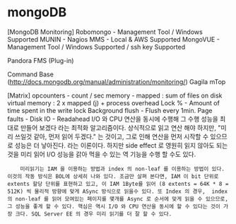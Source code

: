 # mongoDB

[MongoDB Monitoring]
Robomongo - Management Tool / Windows Supported
MUNIN - Nagios
MMS - Local & AWS Supported
MongoVUE - Management Tool / Windows Supported / ssh key Supported

Pandora FMS (Plug-in)

Command Base (http://docs.mongodb.org/manual/administration/monitoring/)
Gagila
mTop

[Matrix]
opcounters - count / sec
memory - mapped : sum of files on disk
virtual memory : 2 x mapped (j) + process overhead
Lock % - Amount of time spent in the write lock
Background flush - Flush every 1min.
Page faults 
	- Disk IO
	- Readahead
		I/O 와 CPU 연산을 동시에 수행해 그 수행 성능을 최대로 만들어 보겠다 라는 최적화 알고리즘이다.
		상식적으로 읽고 연산 해야 하지만, "미리 쓰일것 같아, 먼저 읽어 두겠다." 는 것이고, 그로 인해 연산을 먼저 시작할 수 있으므로 성능은 더 낳아진다. 라는 이론이다. 하지만 side effect 로 영원히 읽지 않아도 되는 것을 미리 읽어 I/O 성능을 갉아 먹을 수 있는 역 기능을 수행 할 수도 있다.

		미리읽기는 IAM 을 이용하는 방법과 index 의 non-leaf 를 이용하는 방법이 있다. 이것의 작동 방식은 BOL에 상세히 나와 있다. 조금만 살펴 본다면, IAM 이 bit 단위로 extents 할당 단위를 표현하고 있고, 이 IAM 1Byte를 읽어 (8 extents = 64K * 8 = 512K) 씩 물리적 방향에 맞게 ASync 방식으로 읽을수 있다. 또 Index 의 경우,  index 의 non-leaf 를 읽어 모여있는 페이지를 몇개를 Async 로 순서에 맞게 읽을 수 있으므로, 그 성능을 좋게 할 수 있다. 핵심은 역시 I/O 와 CPU 연산을 동시에 할 수 있다는 것이 가장 크다. SQL Server EE 의 경우 미리 읽기를 더 잘 할 수 있다.
